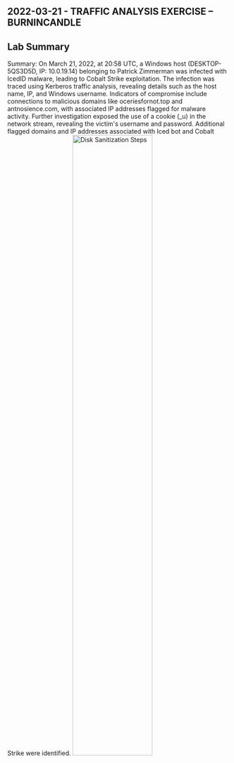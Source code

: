 <h2>2022-03-21 - TRAFFIC ANALYSIS EXERCISE – BURNINCANDLE</h2>
<h2>Lab Summary</h2>
Summary: On March 21, 2022, at 20:58 UTC, a Windows host (DESKTOP-5QS3D5D, IP: 10.0.19.14) belonging to Patrick Zimmerman was infected with IcedID malware, leading to Cobalt Strike exploitation. The infection was traced using Kerberos traffic analysis, revealing details such as the host name, IP, and Windows username. Indicators of compromise include connections to malicious domains like oceriesfornot.top and antnosience.com, with associated IP addresses flagged for malware activity. Further investigation exposed the use of a cookie (_u) in the network stream, revealing the victim's username and password. Additional flagged domains and IP addresses associated with Iced bot and Cobalt Strike were identified.
<img src="https://i.imgur.com/qmP8ZMr.png" height="60%" width="60%" alt="Disk Sanitization Steps"/>
